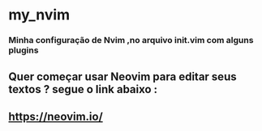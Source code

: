 # my_nvim

### Minha configuração de Nvim ,no arquivo init.vim com alguns plugins

## Quer começar usar Neovim para editar seus textos ? segue o link abaixo :

## https://neovim.io/
